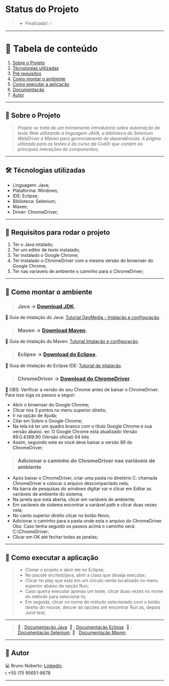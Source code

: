 

# Status do Projeto
> - Finalizado! :white_check_mark:

*******
# :file_folder: Tabela de conteúdo
1. [Sobre o Projeto](#sobre)
2. [Técnologias utilizadas](#ferramentas)
3. [Pré requisitos](#requisitos)
4. [Como montar o ambiente](#ambiente)
5. [Como executar a aplicação](#execucao)
6. [Documentação](#documentacao)
7. [Autor](#autor)

*******

<div id='sobre'/>

## :file_folder: Sobre o Projeto
>*Projeto se trata de um treinamento introdutório sobre automação de teste Web utilizando a linguagem JAVA, a biblioteca do Selenium WebDriver e Maven para gerenciamento de dependências. A página utilizada para os testes é do curso da Cod3r que contém as principais interações de componentes;*

*******

<div id='ferramentas'/>

## 🛠 Técnologias utilizadas
- Linguagem: Java;
- Plataforma: Windows;
- IDE: Eclipse;
- Biblioteca: Selenium;
- Maven;
- Driver: ChromeDriver;

*******

<div id='requisitos'/>

## :file_folder: Requisitos para rodar o projeto
1. Ter o Java intalado;
2. Ter um editor de texto instalado;
3. Ter instalado o Google Chrome;
4. Ter instalado o ChromeDriver com a mesma versão do brownser do Google Chrome;
5. Ter nas variaveis de ambiente o caminho para o ChromeDriver;

*******

<div id='ambiente'/>

## :file_folder: Como montar o ambiente

> ### Java -> [Download JDK](https://www.oracle.com/java/technologies/javase-downloads.html).
:pushpin: Guia de intalação do Java: [Tutorial DevMedia - Intalação e configuração](https://www.devmedia.com.br/instalacao-e-configuracao-do-pacote-java-jdk/23749).

> ### Maven -> [Download Maven](https://maven.apache.org/download.cgi).
:pushpin: Guia de intalação do Maven: [Tutorial Intalação e configuração](http://charlesmms.azurewebsites.net/2017/09/04/instalando-maven-no-windows-10/#:~:text=Instalando%20o%20Maven,Program%20Files%5CApache%5Cmaven.).

> ### Eclipse -> [Download do Eclipse](https://www.eclipse.org/).
:pushpin: Guia de intalação do Eclipse IDE: [Tutorial de intalação](https://medium.com/danielpadua/java-spring-boot-eclipse-7a1c4c364839).

> ### ChromeDriver -> [Download do ChromeDriver](https://chromedriver.chromium.org/downloads).
:pushpin: OBS: Verificar a versão do seu Chrome antes de baixar o ChromeDriver. Para isso siga os passos a seguir:

- Abrir o brownser do Google Chrome;
- Clicar nos 3 pontos no menu superior direito;
- Ir na opção de Ajuda;
- Cliar em Sobre o Google Chrome;
- Na tela irá ter um quadro branco com o título Google Chrome e sua versão abaixo.
ex: O Google Chrome está atualizado Versão 89.0.4389.90 (Versão oficial) 64 bits
- Assim, seguindo este ex você deve baixar a versão 89 do ChromeDriver;

> ### Adicionar o caminho do ChromeDriver nas variáveis de ambiente
- Após baixar o ChromeDriver, criar uma pasta no diretório C: chamada ChromeDriver e colocar o arquivo descompactado nela;
- Na barra de pesquisas do windows digitar var e clicar em Editar as variáveis de ambiente do sistema;
- Na janela que está aberta, clicar em variáveis de ambiente;
- Em variáveis de sistema encontrar a variável path e clicar duas vezes nela;
- No canto superior direito clicar no botão Novo;
- Adicionar o caminho para a pasta onde esta o arquivo do ChromeDriver.
Obs: Caso tenha seguido os passos acima o caminho será: C:\ChromeDriver;
- Clicar em OK até fechar todas as janelas;

*******

<div id='execucao'/>

## :file_folder: Como executar a aplicação
> - Clonar o projeto e abrir ele no Eclipse;
> - No pacote src/test/java, abrir a class que deseja executar;
> - Clicar no play que esta em um circulo verde localizado no menu superior abaixo da opção Run;
> - Caso queira executar apenas um teste, clicar duas vezes no nome do método para selecioná-lo;
> - Em seguida, clicar no nome do método selecionado com o botão direito do mouse, descer as opções até encontrar Run as, depois Junit test;

*******

<div id='documentacao'/>

> :blue_book: : [Documentação Java](https://www.oracle.com/br/java/technologies/javase-jdk8-doc-downloads.html).
> :blue_book: : [Documentação Eclipse](https://www.eclipse.org/documentation/).
> :blue_book: : [Documentação Selenium](https://www.selenium.dev/documentation/pt-br/getting_started/).
> :blue_book: : [Documentação Maven](https://maven.apache.org/guides/index.html).

*******

<div id='autor'/>

## :bust_in_silhouette: Autor
:computer: Bruno Noberto: [Linkedin](https://www.linkedin.com/in/bruno-noberto/).
<br/>
:telephone_receiver: +55 (11) 95651-8678
*******
